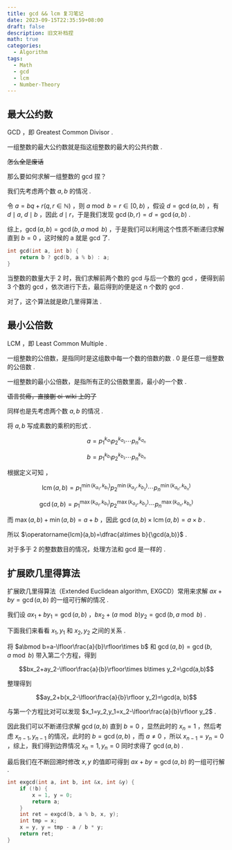 ```yaml
---
title: gcd && lcm 复习笔记
date: 2023-09-15T22:35:59+08:00
draft: false
description: 旧文补档捏
math: true
categories:
  - Algorithm
tags:
  - Math
  - gcd
  - lcm
  - Number-Theory
---
```


## 最大公约数

GCD ，即 Greatest Common Divisor .

一组整数的最大公约数就是指这组整数的最大的公共约数 .

~~怎么全是废话~~

那么要如何求解一组整数的 gcd 捏？

我们先考虑两个数 $a,b$ 的情况 .

令 $a=bq+r(q,r\in\mathbb{N})$ ，则 $a \bmod b=r\in[0,b)$ ，假设 $d=\gcd(a,b)$ ，有 $d\mid a,~d\mid b$ ，因此 $d\mid r$，于是我们发现 $\gcd(b,r)=d=\gcd(a,b)$ .

综上，$\gcd (a,b)=\gcd(b,a\bmod b)$ ，于是我们可以利用这个性质不断递归求解直到 $b=0$ ，这时候的 a 就是 gcd 了.

```cpp
int gcd(int a, int b) {
    return b ? gcd(b, a % b) : a;
}
```

当整数的数量大于 2 时，我们求解前两个数的 gcd 与后一个数的 gcd ，便得到前 3 个数的 gcd ，依次进行下去，最后得到的便是这 n 个数的 gcd .

对了，这个算法就是欧几里得算法 .

## 最小公倍数

LCM ，即 Least Common Multiple .

一组整数的公倍数，是指同时是这组数中每一个数的倍数的数 . 0 是任意一组整数的公倍数 .

一组整数的最小公倍数，是指所有正的公倍数里面，最小的一个数 .

~~语言贫瘠，直接蒯 oi-wiki 上的了~~

同样也是先考虑两个数 $a,b$ 的情况 .

将 $a,b$ 写成素数的乘积的形式 .

$$a=p_1^{k_{a_1}}p_2^{k_{a_2}}\cdots p_n^{k_{a_{n}}}$$

$$b=p_1^{k_{b_1}}p_2^{k_{b_2}}\cdots p_n^{k_{b_{n}}}$$

根据定义可知 ，

$$\operatorname{lcm}(a,b)=p_1^{\min(k_{a_1},k_{b_1})}p_2^{\min(k_{a_2},k_{b_2})}\cdots p_n^{\min(k_{a_n},k_{b_{n}})}$$

$$\gcd(a,b)=p_1^{\max(k_{a_1},k_{b_1})}p_2^{\max(k_{a_2},k_{b_2})}\cdots p_n^{\max(k_{a_n},k_{b_{n}})}$$

而 $\max(a,b)+\min(a, b)=a+b$ ，因此 $\gcd(a,b)\times\operatorname{lcm}(a,b)=a\times b$ .

所以 $\operatorname{lcm}(a,b)=\dfrac{a\times b}{\gcd(a,b)}$ .

对于多于 2 的整数数目的情况，处理方法和 gcd 是一样的 .

## 扩展欧几里得算法

扩展欧几里得算法（Extended Euclidean algorithm, EXGCD）常用来求解 $ax+by=\gcd(a,b)$ 的一组可行解的情况 .

我们设 $ax_1+by_1=\gcd(a,b)$ ，$bx_2+(a\bmod b)y_2=\gcd(b,a\bmod b)$ .

下面我们来看看 $x_1,y_1$ 和 $x_2,y_2$ 之间的关系 .

将 $a\bmod b=a-\lfloor\frac{a}{b}\rfloor\times b$ 和 $\gcd(a,b)=\gcd(b,a\bmod b)$ 带入第二个方程，得到

$$bx_2+ay_2-\lfloor\frac{a}{b}\rfloor\times b\times y_2=\gcd(a,b)$$

整理得到

$$ay_2+b(x_2-\lfloor\frac{a}{b}\rfloor y_2)=\gcd(a, b)$$

与第一个方程比对可以发现 $x_1=y_2,y_1=x_2-\lfloor\frac{a}{b}\rfloor y_2$ .

因此我们可以不断递归求解 $\gcd(a,b)$ 直到 $b=0$ ，显然此时的 $x_n=1$ ，然后考虑 $x_{n-1},y_{n-1}$ 的情况，此时的 $b=\gcd(a,b)$ ，而 $a\not= 0$ ，所以 $x_{n-1}=y_n=0$ ，综上，我们得到边界情况 $x_n=1,y_n=0$ 同时求得了 $\gcd(a,b)$ .

最后我们在不断回溯时修改 $x,y$ 的值即可得到 $ax+by=\gcd(a, b)$ 的一组可行解 .

```cpp
int exgcd(int a, int b, int &x, int &y) {
    if (!b) {
        x = 1, y = 0;
        return a;
    }
    int ret = exgcd(b, a % b, x, y);
    int tmp = x;
    x = y, y = tmp - a / b * y;
    return ret;
}
```
